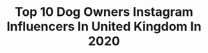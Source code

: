 ---
title: Top 10 Dog Owners Instagram Influencers In United Kingdom In 2020
description: >-
  Find top dog owners Instagram influencers in United Kingdom in 2020. Most popular hashtags: #barber #mensfashion #london #hair.
platform: Instagram
profiles:
  - username: "remy.barista"
    fullname: >-
      Belgium Barista champion 2018🏆
    location: "United Kingdom"
    followers: 81935
    engagement: 144
    commentsToLikes: 0.031179
    id: ck5hpqdtxrsul0i11ck3jljs2
    verified: false
    hashtags: "#visitbrussels, #london, #kruve, #bloodygoodcoffee"
  - username: "linsdrabwell"
    fullname: >-
      Lins |  40+ Lifestyle & Inspo
    location: "United Kingdom"
    followers: 18326
    engagement: 328
    commentsToLikes: 0.193080
    id: ck5hdu0mwpdd40i113ijwssv6
    verified: false
    hashtags: "#diyers, #kitchenequipment, #homeinspo, #abmathome"
  - username: "robmillsymills"
    fullname: >-
      Rob Mills
    location: "United Kingdom"
    followers: 70896
    engagement: 289
    commentsToLikes: 0.057954
    id: ck55q9bs3cexm0i1135tuztrh
    verified: true
    hashtags: "#southcoast, #forfunsake, #hgsuperstarsau, #withmeaa"
  - username: "simply.weekend"
    fullname: >-
      Phoebe Miller
    location: "United Kingdom"
    followers: 28008
    engagement: 294
    commentsToLikes: 0.076729
    id: ck6u6hc3hflev0j71sjmj7n7i
    verified: false
    hashtags: "#loafershomes, #thatsdarlingweekend, #schnauzer, #magnolia"
  - username: "arberyte"
    fullname: >-
      
    location: "United Kingdom"
    followers: 4052
    engagement: 1429
    commentsToLikes: 0.042955
    id: ck14hfcsna1k80i19t7wbtfv4
    verified: false
    hashtags: "#photoshoot, #hiphop, #rave, #swiperight"
  - username: "ghostbarberjv"
    fullname: >-
      Ghost Gang ✪
    location: "United Kingdom"
    followers: 23334
    engagement: 253
    commentsToLikes: 0.027459
    id: ck5q1yswsdfwm0i119jc07kyo
    verified: false
    hashtags: "#oneshothairawards2020, #nottingham, #thefinestbarbers, #hairstyles"
  - username: "aroncowlestattoo"
    fullname: >-
      Aron Cowles
    location: "United Kingdom"
    followers: 129261
    engagement: 85
    commentsToLikes: 0.016551
    id: ck600wt3pef5r0i14xo67cyxj
    verified: false
    hashtags: "#instagood, #stayhealthy, #grind, #bulldognation"
  - username: "mtominay_borisnco"
    fullname: >-
      𝔐𝔦𝔠𝔥𝔞𝔢𝔩 𝔗𝔬𝔪𝔦𝔫𝔞𝔶
    location: "United Kingdom"
    followers: 5401
    engagement: 292
    commentsToLikes: 0.038429
    id: ck1394qc0jijf0i19w8tym239
    verified: false
    hashtags: "#americancrew, #englishbulldog, #prohair, #malemodel"
  - username: "worldwar2_collector"
    fullname: >-
      Worldwar2_collector
    location: "United Kingdom"
    followers: 86217
    engagement: 453
    commentsToLikes: 0.011929
    id: ck15pur8wzq7f0i19e0zw3b2v
    verified: false
    hashtags: "#childrenphotography, #history, #pewpew, #callofdutyww2"
---